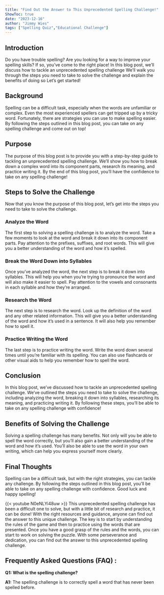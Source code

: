 ```yaml
---
title: "Find Out the Answer to This Unprecedented Spelling Challenge!"
ShowToc: true 
date: "2023-12-16"
author: "Jimmy Wies" 
tags: ["Spelling Quiz","Educational Challenge"]
---
```

## Introduction

Do you have trouble spelling? Are you looking for a way to improve your spelling skills? If so, you’ve come to the right place! In this blog post, we’ll discuss how to tackle an unprecedented spelling challenge We’ll walk you through the steps you need to take to solve the challenge and explain the benefits of doing so Let’s get started!

## Background

Spelling can be a difficult task, especially when the words are unfamiliar or complex. Even the most experienced spellers can get tripped up by a tricky word. Fortunately, there are strategies you can use to make spelling easier. By following the steps outlined in this blog post, you can take on any spelling challenge and come out on top!

## Purpose

The purpose of this blog post is to provide you with a step-by-step guide to tackling an unprecedented spelling challenge. We’ll show you how to break down a complex word into its component parts, research its meaning, and practice writing it. By the end of this blog post, you’ll have the confidence to take on any spelling challenge!

## Steps to Solve the Challenge

Now that you know the purpose of this blog post, let’s get into the steps you need to take to solve the challenge.

### Analyze the Word

The first step to solving a spelling challenge is to analyze the word. Take a few moments to look at the word and break it down into its component parts. Pay attention to the prefixes, suffixes, and root words. This will give you a better understanding of the word and how it’s spelled.

### Break the Word Down into Syllables

Once you’ve analyzed the word, the next step is to break it down into syllables. This will help you when you’re trying to pronounce the word and will also make it easier to spell. Pay attention to the vowels and consonants in each syllable and how they’re arranged.

### Research the Word

The next step is to research the word. Look up the definition of the word and any other related information. This will give you a better understanding of the word and how it’s used in a sentence. It will also help you remember how to spell it.

### Practice Writing the Word

The last step is to practice writing the word. Write the word down several times until you’re familiar with its spelling. You can also use flashcards or other visual aids to help you remember how to spell the word.

## Conclusion

In this blog post, we’ve discussed how to tackle an unprecedented spelling challenge. We’ve outlined the steps you need to take to solve the challenge, including analyzing the word, breaking it down into syllables, researching its meaning, and practicing writing it. By following these steps, you’ll be able to take on any spelling challenge with confidence! 

## Benefits of Solving the Challenge

Solving a spelling challenge has many benefits. Not only will you be able to spell the word correctly, but you’ll also gain a better understanding of the word and how it’s used. You’ll also be able to use the word in your own writing, which can help you express yourself more clearly.

## Final Thoughts

Spelling can be a difficult task, but with the right strategies, you can tackle any challenge. By following the steps outlined in this blog post, you’ll be able to take on any spelling challenge with confidence. Good luck and happy spelling!

{{< youtube N0eNLYi48uw >}} 
This unprecedented spelling challenge has been a difficult one to solve, but with a little bit of research and practice, it can be done! With the right resources and guidance, anyone can find out the answer to this unique challenge. The key is to start by understanding the rules of the game and then to practice using the words that are presented. Once you have a good grasp of the rules and the words, you can start to work on solving the puzzle. With some perseverance and dedication, you can find out the answer to this unprecedented spelling challenge.

## Frequently Asked Questions (FAQ) :
**Q1: What is the spelling challenge?**

**A1:** The spelling challenge is to correctly spell a word that has never been spelled before.



